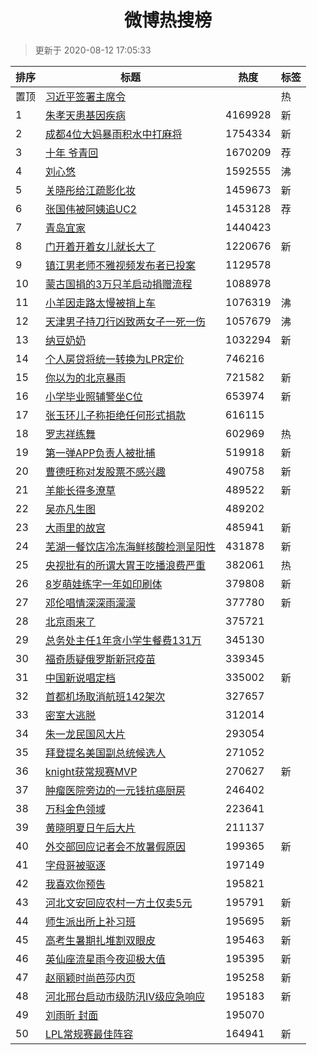 <h1 align="center">微博热搜榜</h1>

> 更新于 2020-08-12 17:05:33

| 排序 | 标题                                                                                                                                                                                                                                        | 热度    | 标签 |
| ---- | ------------------------------------------------------------------------------------------------------------------------------------------------------------------------------------------------------------------------------------------- | ------- | ---- |
| 置顶 | [习近平签署主席令](https://s.weibo.com/weibo?q=%23%E4%B9%A0%E8%BF%91%E5%B9%B3%E7%AD%BE%E7%BD%B2%E4%B8%BB%E5%B8%AD%E4%BB%A4%23&Refer=new_time)                                                                                               |         | 热   |
| 1    | [朱孝天患基因疾病](https://s.weibo.com/weibo?q=%23%E6%9C%B1%E5%AD%9D%E5%A4%A9%E6%82%A3%E5%9F%BA%E5%9B%A0%E7%96%BE%E7%97%85%23&Refer=top)                                                                                                    | 4169928 | 新   |
| 2    | [成都4位大妈暴雨积水中打麻将](https://s.weibo.com/weibo?q=%23%E6%88%90%E9%83%BD4%E4%BD%8D%E5%A4%A7%E5%A6%88%E6%9A%B4%E9%9B%A8%E7%A7%AF%E6%B0%B4%E4%B8%AD%E6%89%93%E9%BA%BB%E5%B0%86%23&Refer=top)                                           | 1754334 | 新   |
| 3    | [十年 爷青回](https://s.weibo.comjavascript:void(0);)                                                                                                                                                                                       | 1670209 | 荐   |
| 4    | [刘心悠](https://s.weibo.com/weibo?q=%E5%88%98%E5%BF%83%E6%82%A0&Refer=top)                                                                                                                                                                 | 1592555 | 沸   |
| 5    | [关晓彤给江疏影化妆](https://s.weibo.com/weibo?q=%23%E5%85%B3%E6%99%93%E5%BD%A4%E7%BB%99%E6%B1%9F%E7%96%8F%E5%BD%B1%E5%8C%96%E5%A6%86%23&Refer=top)                                                                                         | 1459673 | 新   |
| 6    | [张国伟被阿姨追UC2](https://s.weibo.comjavascript:void(0);)                                                                                                                                                                                 | 1453128 | 荐   |
| 7    | [青岛宜家](https://s.weibo.com/weibo?q=%E9%9D%92%E5%B2%9B%E5%AE%9C%E5%AE%B6&Refer=top)                                                                                                                                                      | 1440423 |      |
| 8    | [门开着开着女儿就长大了](https://s.weibo.com/weibo?q=%23%E9%97%A8%E5%BC%80%E7%9D%80%E5%BC%80%E7%9D%80%E5%A5%B3%E5%84%BF%E5%B0%B1%E9%95%BF%E5%A4%A7%E4%BA%86%23&Refer=top)                                                                   | 1220676 | 新   |
| 9    | [镇江男老师不雅视频发布者已投案](https://s.weibo.com/weibo?q=%23%E9%95%87%E6%B1%9F%E7%94%B7%E8%80%81%E5%B8%88%E4%B8%8D%E9%9B%85%E8%A7%86%E9%A2%91%E5%8F%91%E5%B8%83%E8%80%85%E5%B7%B2%E6%8A%95%E6%A1%88%23&Refer=top)                       | 1129578 |      |
| 10   | [蒙古国捐的3万只羊启动捐赠流程](https://s.weibo.com/weibo?q=%23%E8%92%99%E5%8F%A4%E5%9B%BD%E6%8D%90%E7%9A%843%E4%B8%87%E5%8F%AA%E7%BE%8A%E5%90%AF%E5%8A%A8%E6%8D%90%E8%B5%A0%E6%B5%81%E7%A8%8B%23&Refer=top)                                | 1088978 |      |
| 11   | [小羊因走路太慢被捎上车](https://s.weibo.com/weibo?q=%23%E5%B0%8F%E7%BE%8A%E5%9B%A0%E8%B5%B0%E8%B7%AF%E5%A4%AA%E6%85%A2%E8%A2%AB%E6%8D%8E%E4%B8%8A%E8%BD%A6%23&Refer=top)                                                                   | 1076319 | 沸   |
| 12   | [天津男子持刀行凶致两女子一死一伤](https://s.weibo.com/weibo?q=%23%E5%A4%A9%E6%B4%A5%E7%94%B7%E5%AD%90%E6%8C%81%E5%88%80%E8%A1%8C%E5%87%B6%E8%87%B4%E4%B8%A4%E5%A5%B3%E5%AD%90%E4%B8%80%E6%AD%BB%E4%B8%80%E4%BC%A4%23&Refer=top)            | 1057679 | 沸   |
| 13   | [纳豆奶奶](https://s.weibo.com/weibo?q=%E7%BA%B3%E8%B1%86%E5%A5%B6%E5%A5%B6&Refer=top)                                                                                                                                                      | 1032294 | 新   |
| 14   | [个人房贷将统一转换为LPR定价](https://s.weibo.com/weibo?q=%23%E4%B8%AA%E4%BA%BA%E6%88%BF%E8%B4%B7%E5%B0%86%E7%BB%9F%E4%B8%80%E8%BD%AC%E6%8D%A2%E4%B8%BALPR%E5%AE%9A%E4%BB%B7%23&Refer=top)                                                  | 746216  |      |
| 15   | [你以为的北京暴雨](https://s.weibo.com/weibo?q=%E4%BD%A0%E4%BB%A5%E4%B8%BA%E7%9A%84%E5%8C%97%E4%BA%AC%E6%9A%B4%E9%9B%A8&Refer=top)                                                                                                          | 721582  | 新   |
| 16   | [小学毕业照辅警坐C位](https://s.weibo.com/weibo?q=%23%E5%B0%8F%E5%AD%A6%E6%AF%95%E4%B8%9A%E7%85%A7%E8%BE%85%E8%AD%A6%E5%9D%90C%E4%BD%8D%23&Refer=top)                                                                                       | 653974  | 新   |
| 17   | [张玉环儿子称拒绝任何形式捐款](https://s.weibo.com/weibo?q=%23%E5%BC%A0%E7%8E%89%E7%8E%AF%E5%84%BF%E5%AD%90%E7%A7%B0%E6%8B%92%E7%BB%9D%E4%BB%BB%E4%BD%95%E5%BD%A2%E5%BC%8F%E6%8D%90%E6%AC%BE%23&Refer=top)                                  | 616115  |      |
| 18   | [罗志祥练舞](https://s.weibo.com/weibo?q=%23%E7%BD%97%E5%BF%97%E7%A5%A5%E7%BB%83%E8%88%9E%23&Refer=top)                                                                                                                                     | 602969  | 热   |
| 19   | [第一弹APP负责人被批捕](https://s.weibo.com/weibo?q=%23%E7%AC%AC%E4%B8%80%E5%BC%B9APP%E8%B4%9F%E8%B4%A3%E4%BA%BA%E8%A2%AB%E6%89%B9%E6%8D%95%23&Refer=top)                                                                                   | 519918  | 新   |
| 20   | [曹德旺称对发股票不感兴趣](https://s.weibo.com/weibo?q=%E6%9B%B9%E5%BE%B7%E6%97%BA%E7%A7%B0%E5%AF%B9%E5%8F%91%E8%82%A1%E7%A5%A8%E4%B8%8D%E6%84%9F%E5%85%B4%E8%B6%A3&Refer=top)                                                              | 490758  | 新   |
| 21   | [羊能长得多潦草](https://s.weibo.com/weibo?q=%23%E7%BE%8A%E8%83%BD%E9%95%BF%E5%BE%97%E5%A4%9A%E6%BD%A6%E8%8D%89%23&Refer=top)                                                                                                               | 489522  | 新   |
| 22   | [吴亦凡生图](https://s.weibo.com/weibo?q=%23%E5%90%B4%E4%BA%A6%E5%87%A1%E7%94%9F%E5%9B%BE%23&Refer=top)                                                                                                                                     | 489202  |      |
| 23   | [大雨里的故宫](https://s.weibo.com/weibo?q=%23%E5%A4%A7%E9%9B%A8%E9%87%8C%E7%9A%84%E6%95%85%E5%AE%AB%23&Refer=top)                                                                                                                          | 485941  | 新   |
| 24   | [芜湖一餐饮店冷冻海鲜核酸检测呈阳性](https://s.weibo.com/weibo?q=%23%E8%8A%9C%E6%B9%96%E4%B8%80%E9%A4%90%E9%A5%AE%E5%BA%97%E5%86%B7%E5%86%BB%E6%B5%B7%E9%B2%9C%E6%A0%B8%E9%85%B8%E6%A3%80%E6%B5%8B%E5%91%88%E9%98%B3%E6%80%A7%23&Refer=top) | 431878  | 新   |
| 25   | [央视批有的所谓大胃王吃播浪费严重](https://s.weibo.com/weibo?q=%23%E5%A4%AE%E8%A7%86%E6%89%B9%E6%9C%89%E7%9A%84%E6%89%80%E8%B0%93%E5%A4%A7%E8%83%83%E7%8E%8B%E5%90%83%E6%92%AD%E6%B5%AA%E8%B4%B9%E4%B8%A5%E9%87%8D%23&Refer=top)            | 382061  | 热   |
| 26   | [8岁萌娃练字一年如印刷体](https://s.weibo.com/weibo?q=%238%E5%B2%81%E8%90%8C%E5%A8%83%E7%BB%83%E5%AD%97%E4%B8%80%E5%B9%B4%E5%A6%82%E5%8D%B0%E5%88%B7%E4%BD%93%23&Refer=top)                                                                 | 379808  | 新   |
| 27   | [邓伦唱情深深雨濛濛](https://s.weibo.com/weibo?q=%23%E9%82%93%E4%BC%A6%E5%94%B1%E6%83%85%E6%B7%B1%E6%B7%B1%E9%9B%A8%E6%BF%9B%E6%BF%9B%23&Refer=top)                                                                                         | 377780  | 新   |
| 28   | [北京雨来了](https://s.weibo.com/weibo?q=%23%E5%8C%97%E4%BA%AC%E9%9B%A8%E6%9D%A5%E4%BA%86%23&Refer=top)                                                                                                                                     | 375721  |      |
| 29   | [总务处主任1年贪小学生餐费131万](https://s.weibo.com/weibo?q=%23%E6%80%BB%E5%8A%A1%E5%A4%84%E4%B8%BB%E4%BB%BB1%E5%B9%B4%E8%B4%AA%E5%B0%8F%E5%AD%A6%E7%94%9F%E9%A4%90%E8%B4%B9131%E4%B8%87%23&Refer=top)                                     | 345130  |      |
| 30   | [福奇质疑俄罗斯新冠疫苗](https://s.weibo.com/weibo?q=%23%E7%A6%8F%E5%A5%87%E8%B4%A8%E7%96%91%E4%BF%84%E7%BD%97%E6%96%AF%E6%96%B0%E5%86%A0%E7%96%AB%E8%8B%97%23&Refer=top)                                                                   | 339345  |      |
| 31   | [中国新说唱定档](https://s.weibo.com/weibo?q=%E4%B8%AD%E5%9B%BD%E6%96%B0%E8%AF%B4%E5%94%B1%E5%AE%9A%E6%A1%A3&Refer=top)                                                                                                                     | 335002  | 新   |
| 32   | [首都机场取消航班142架次](https://s.weibo.com/weibo?q=%23%E9%A6%96%E9%83%BD%E6%9C%BA%E5%9C%BA%E5%8F%96%E6%B6%88%E8%88%AA%E7%8F%AD142%E6%9E%B6%E6%AC%A1%23&Refer=top)                                                                        | 327657  |      |
| 33   | [密室大逃脱](https://s.weibo.com/weibo?q=%E5%AF%86%E5%AE%A4%E5%A4%A7%E9%80%83%E8%84%B1&Refer=top)                                                                                                                                           | 312014  |      |
| 34   | [朱一龙民国风大片](https://s.weibo.com/weibo?q=%23%E6%9C%B1%E4%B8%80%E9%BE%99%E6%B0%91%E5%9B%BD%E9%A3%8E%E5%A4%A7%E7%89%87%23&Refer=top)                                                                                                    | 293054  |      |
| 35   | [拜登提名美国副总统候选人](https://s.weibo.com/weibo?q=%23%E6%8B%9C%E7%99%BB%E6%8F%90%E5%90%8D%E7%BE%8E%E5%9B%BD%E5%89%AF%E6%80%BB%E7%BB%9F%E5%80%99%E9%80%89%E4%BA%BA%23&Refer=top)                                                        | 271052  |      |
| 36   | [knight获常规赛MVP](https://s.weibo.com/weibo?q=%23knight%E8%8E%B7%E5%B8%B8%E8%A7%84%E8%B5%9BMVP%23&Refer=top)                                                                                                                              | 270627  | 新   |
| 37   | [肿瘤医院旁边的一元钱抗癌厨房](https://s.weibo.com/weibo?q=%23%E8%82%BF%E7%98%A4%E5%8C%BB%E9%99%A2%E6%97%81%E8%BE%B9%E7%9A%84%E4%B8%80%E5%85%83%E9%92%B1%E6%8A%97%E7%99%8C%E5%8E%A8%E6%88%BF%23&Refer=top)                                  | 246402  |      |
| 38   | [万科金色领域](https://s.weibo.com/weibo?q=%E4%B8%87%E7%A7%91%E9%87%91%E8%89%B2%E9%A2%86%E5%9F%9F&Refer=top)                                                                                                                                | 223641  |      |
| 39   | [黄晓明夏日午后大片](https://s.weibo.com/weibo?q=%23%E9%BB%84%E6%99%93%E6%98%8E%E5%A4%8F%E6%97%A5%E5%8D%88%E5%90%8E%E5%A4%A7%E7%89%87%23&Refer=top)                                                                                         | 211137  |      |
| 40   | [外交部回应记者会不放暑假原因](https://s.weibo.com/weibo?q=%E5%A4%96%E4%BA%A4%E9%83%A8%E5%9B%9E%E5%BA%94%E8%AE%B0%E8%80%85%E4%BC%9A%E4%B8%8D%E6%94%BE%E6%9A%91%E5%81%87%E5%8E%9F%E5%9B%A0&Refer=top)                                        | 199365  | 新   |
| 41   | [字母哥被驱逐](https://s.weibo.com/weibo?q=%23%E5%AD%97%E6%AF%8D%E5%93%A5%E8%A2%AB%E9%A9%B1%E9%80%90%23&Refer=top)                                                                                                                          | 197149  |      |
| 42   | [我喜欢你预告](https://s.weibo.com/weibo?q=%23%E6%88%91%E5%96%9C%E6%AC%A2%E4%BD%A0%E9%A2%84%E5%91%8A%23&Refer=top)                                                                                                                          | 195821  |      |
| 43   | [河北文安回应农村一方土仅卖5元](https://s.weibo.com/weibo?q=%23%E6%B2%B3%E5%8C%97%E6%96%87%E5%AE%89%E5%9B%9E%E5%BA%94%E5%86%9C%E6%9D%91%E4%B8%80%E6%96%B9%E5%9C%9F%E4%BB%85%E5%8D%965%E5%85%83%23&Refer=top)                                | 195791  | 新   |
| 44   | [师生派出所上补习班](https://s.weibo.com/weibo?q=%23%E5%B8%88%E7%94%9F%E6%B4%BE%E5%87%BA%E6%89%80%E4%B8%8A%E8%A1%A5%E4%B9%A0%E7%8F%AD%23&Refer=top)                                                                                         | 195695  | 新   |
| 45   | [高考生暑期扎堆割双眼皮](https://s.weibo.com/weibo?q=%E9%AB%98%E8%80%83%E7%94%9F%E6%9A%91%E6%9C%9F%E6%89%8E%E5%A0%86%E5%89%B2%E5%8F%8C%E7%9C%BC%E7%9A%AE&Refer=top)                                                                         | 195463  | 新   |
| 46   | [英仙座流星雨今夜迎极大值](https://s.weibo.com/weibo?q=%23%E8%8B%B1%E4%BB%99%E5%BA%A7%E6%B5%81%E6%98%9F%E9%9B%A8%E4%BB%8A%E5%A4%9C%E8%BF%8E%E6%9E%81%E5%A4%A7%E5%80%BC%23&Refer=top)                                                        | 195395  | 新   |
| 47   | [赵丽颖时尚芭莎内页](https://s.weibo.com/weibo?q=%E8%B5%B5%E4%B8%BD%E9%A2%96%E6%97%B6%E5%B0%9A%E8%8A%AD%E8%8E%8E%E5%86%85%E9%A1%B5&Refer=top)                                                                                               | 195258  | 新   |
| 48   | [河北邢台启动市级防汛Ⅳ级应急响应](https://s.weibo.com/weibo?q=%E6%B2%B3%E5%8C%97%E9%82%A2%E5%8F%B0%E5%90%AF%E5%8A%A8%E5%B8%82%E7%BA%A7%E9%98%B2%E6%B1%9B%E2%85%A3%E7%BA%A7%E5%BA%94%E6%80%A5%E5%93%8D%E5%BA%94&Refer=top)                   | 195183  | 新   |
| 49   | [刘雨昕 封面](https://s.weibo.com/weibo?q=%E5%88%98%E9%9B%A8%E6%98%95%20%E5%B0%81%E9%9D%A2&Refer=top)                                                                                                                                       | 195070  |      |
| 50   | [LPL常规赛最佳阵容](https://s.weibo.com/weibo?q=%23LPL%E5%B8%B8%E8%A7%84%E8%B5%9B%E6%9C%80%E4%BD%B3%E9%98%B5%E5%AE%B9%23&Refer=top)                                                                                                         | 164941  | 新   |